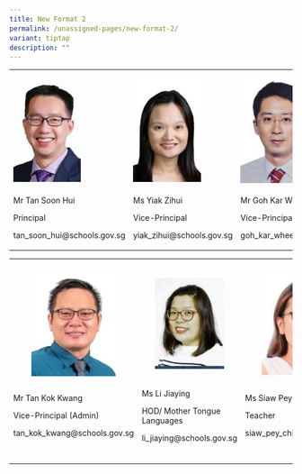```yaml
---
title: New Format 2
permalink: /unassigned-pages/new-format-2/
variant: tiptap
description: ""
---
```

<table><tbody><tr><td rowspan="1" colspan="1"><p></p><div class="isomer-image-wrapper"><img style="width: 60%;" height="auto" width="100%" alt="" src="/images/School_Leaders/tan_soon_hui_small1.jpg"></div></td><td rowspan="1" colspan="1"><p></p><div class="isomer-image-wrapper"><img style="width: 68%;" height="auto" width="100%" alt="" src="/images/School_Leaders/vanessa_cheng2.jpg"></div></td><td rowspan="1" colspan="1"><p></p><div class="isomer-image-wrapper"><img style="width: 65%;" height="auto" width="100%" alt="" src="/images/School_Leaders/goh_kar_whee.jpg"></div></td></tr><tr><td rowspan="1" colspan="1"><p>Mr Tan Soon Hui</p><p>Principal</p><p>tan_soon_hui@schools.gov.sg</p><p></p></td><td rowspan="1" colspan="1"><p>Ms Yiak Zihui</p><p>Vice-Principal</p><p>yiak_zihui@schools.gov.sg</p></td><td rowspan="1" colspan="1"><p>Mr Goh Kar Whee</p><p>Vice-Principal</p><p>goh_kar_whee@schools.gov.sg</p></td></tr></tbody></table><table><tbody><tr><th rowspan="1" colspan="1"><p></p><div class="isomer-image-wrapper"><img style="width: 70%;" height="auto" width="100%" alt="" src="/images/School_Leaders/Tan Kok Kwang.jpeg"></div></th><th rowspan="1" colspan="1"><p></p><div class="isomer-image-wrapper"><img style="width: 72%;" height="auto" width="100%" alt="" src="/images/Mother_Tongue/li_jiaying_1.jpg"></div></th><th rowspan="1" colspan="1"><p></p><div class="isomer-image-wrapper"><img style="width: 72%;" height="auto" width="100%" alt="" src="/images/Mother_Tongue/siaw pey chin.jpeg"></div></th></tr><tr><td rowspan="1" colspan="1"><p>Mr Tan Kok Kwang</p><p>Vice-Principal (Admin)</p><p>tan_kok_kwang@schools.gov.sg</p></td><td rowspan="1" colspan="1"><p>Ms Li Jiaying</p><p>HOD/ Mother Tongue Languages</p><p>li_jiaying@schools.gov.sg</p></td><td rowspan="1" colspan="1"><p>Ms Siaw Pey Chin</p><p>Teacher</p><p>siaw_pey_chin@schools.gov.sg</p></td></tr><tr><td rowspan="1" colspan="1"><p></p></td><td rowspan="1" colspan="1"><p></p></td><td rowspan="1" colspan="1"><p></p></td></tr></tbody></table><p></p>